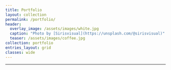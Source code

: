 ```yaml
---
title: Portfolio
layout: collection
permalink: /portfolio/
header:
  overlay_image: /assets/images/white.jpg
  caption: "Photo by [Sirisvisual](https://unsplash.com/@sirisvisual)"
  teaser: /assets/images/coffee.jpg
collection: portfolio
entries_layout: grid
classes: wide
---
```

    
---
 


